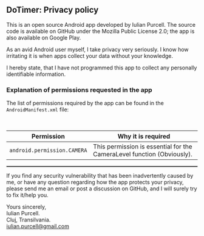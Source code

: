 ## DoTimer: Privacy policy

This is an open source Android app developed by Iulian Purcell. The source code is available on
GitHub under the Mozilla Public License 2.0; the app is also available on Google Play.

As an avid Android user myself, I take privacy very seriously. I know how irritating it is when apps
collect your data without your knowledge.

I hereby state, that I have not programmed this app to collect any personally identifiable
information.

### Explanation of permissions requested in the app

The list of permissions required by the app can be found in the `AndroidManifest.xml` file:



<br/>

|         Permission          | Why it is required                                                     |
|:---------------------------:|------------------------------------------------------------------------|
| `android.permission.CAMERA` | This permission is essential for the CameraLevel function (Obviously). |


 <hr style="border:1px solid gray">

If you find any security vulnerability that has been inadvertently caused by me, or have any
question regarding how the app protects your privacy, please send me an email or post a discussion
on GitHub, and I will surely try to fix it/help you.

Yours sincerely,  
Iulian Purcell.  
Cluj, Transilvania.  
iulian.purcell@gmail.com

